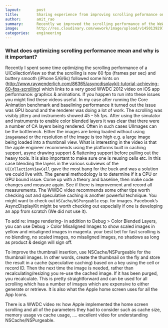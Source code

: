 ```yaml
---
layout:       post
title:        Sharing experience from improving scrolling peformance on iOS UICollectionView in WeWork iOS app.
author:       amit_rao
summary:      Recently we improved the scrolling performance of the WeWork iOS app with the goal of getting as close to 60 fps consistently as possible. The blog post describes my experience solving the issue and adding to some of the existing resources. 
image:        http://res.cloudinary.com/wework/image/upload/v1450139297/engineering/perf_optimization_meme.jpg         
categories:   engineering
---
```


### What does optimizing scrolling performance mean and why is it important? 

Recently I spent some time optimizing the scrolling performance of a UICollectionView so that the scrolling is now 60 fps (frames per sec) and buttery smooth (iPhone 5/6/6s)  followed some hints on (http://www.raywenderlich.com/86365/asyncdisplaykit-tutorial-achieving-60-fps-scrolling) which links to a very good WWDC 2012 video on iOS app performance: graphics & animations. If you happen to run into these issues you might find these videos useful. In my case after running the Core Animation benchmark and baselining performance it turned out the issue was GPU bound and the renderer was doing a lot of work. The scrolling was visibly jittery and instruments showed 45 - 55 fps. After using the simulator and instruments to enable color blended layers it was clear that there were a number of CA layers being rendered.  Often in such cases UIImages can be the bottleneck. Either the images are being loaded  without using `imageNamed` or the resolution of the image is too high e.g. a large image being loaded into a thumbnail view.  What is interesting in the video is that the apple engineer recommends using the platforms built in caching support, async drawing support & flattening support before pulling out the heavy tools. It is also important to make sure one is reusing cells etc. In this case blending the layers in the various subviews of the `UICollectionViewCell` gave the most bang for the buck and was a solution we could live with. The general methodology is to determine if it a CPU or GPU bound issue. Come up with a theory and baseline, then make code changes and measure again. See if there is improvement and record all measurements. The WWDC video recommends some other tips worth checking out and  speculative caching is another powerful technique. You might want to check out `NSCache/NSPurgeable` esp. for images. Facebook’s AsyncDisplayKit might be worth checking out especially if one is developing an app from scratch (We did not use it). 

To add re: image rendering- in addition to Debug > Color Blended Layers, you can use  Debug > Color Misaligned Images to show scaled images in yellow and misaligned images in magenta. your best bet for fast scrolling is no blending, no scaled images, no misaligned images, no shadows as long as product & design will sign off. 

To improve the thumbnail insertion, use NSCache/NSPurgeable for the thumbnail images. In other words, create the thumbnail on the fly and store the result in a cache (speculative caching) based on a key using the cell or record ID. Then the next time the image is needed, rather than recalculating/resizing you re-use the cached image. If it has been purged, you recalculate.  This is pretty straightforward and can be used for all scrolling which has a number of images which are expensive to either generate or retrieve. It is also what the Apple home screen uses for all the App Icons.

There is a WWDC video re: how Apple implemented the home screen scrolling and all of the parameters they had to consider such as cache size, memory usage vs cache usage, .... excellent video for understanding NSCache/NSPurgeable.

